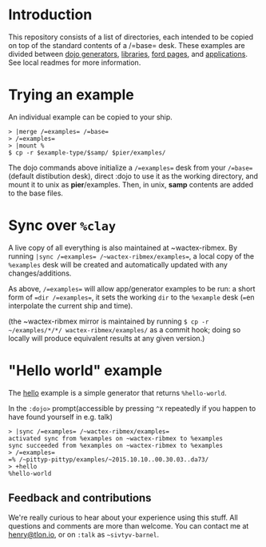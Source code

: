 # Introduction

This repository consists of a list of directories, each intended to be copied on
top of the standard contents of a /=base= desk. These examples are divided
between [dojo generators](dojo), [libraries](libs), [ford pages](ford), and
[applications](gall). See local readmes for more information.

# Trying an example

An individual example can be copied to your ship.
```shell
> |merge /=examples= /=base=
> /=examples=
> |mount %
$ cp -r $example-type/$samp/ $pier/examples/
```

The dojo commands above initialize a `/=examples=` desk from your
`/=base=`(default distibution desk), direct :dojo to use it as the working
directory, and mount it to unix as __pier__/examples. Then, in unix, __samp__
contents are added to the base files.

# Sync over `%clay`

A live copy of all everything is also maintained at ~wactex-ribmex. By
running `|sync /=examples= /~wactex-ribmex/examples=`, a local copy of the
`%examples` desk will be created and automatically updated with any
changes/additions.

As above, `/=examples=` will allow app/generator examples to be run: a short
form of `=dir /=examples=`, it sets the working `dir` to the `%example` desk 
(`=`en interpolate the current ship and time).

(the ~wactex-ribmex mirror is maintained by running
`$ cp -r ~/examples/*/*/ wactex-ribmex/examples/` as a commit hook; doing so locally will
produce equivalent results at any given version.)

# "Hello world" example

The [hello](tree/master/hello) example is a simple generator that returns
`%hello-world`.

In the `:dojo>` prompt(accessible by pressing `^X` repeatedly if you happen to have found yourself in e.g. talk)
```hoon
> |sync /=examples= /~wactex-ribmex/examples=
activated sync from %examples on ~wactex-ribmex to %examples
sync succeeded from %examples on ~wactex-ribmex to %examples
> /=examples=
=% /~pittyp-pittyp/examples/~2015.10.10..00.30.03..da73/
> +hello
%hello-world
```

## Feedback and contributions

We're really curious to hear about your experience using this stuff. All questions and comments are more than welcome. You can contact me at henry@tlon.io, or on `:talk` as `~sivtyv-barnel`.
